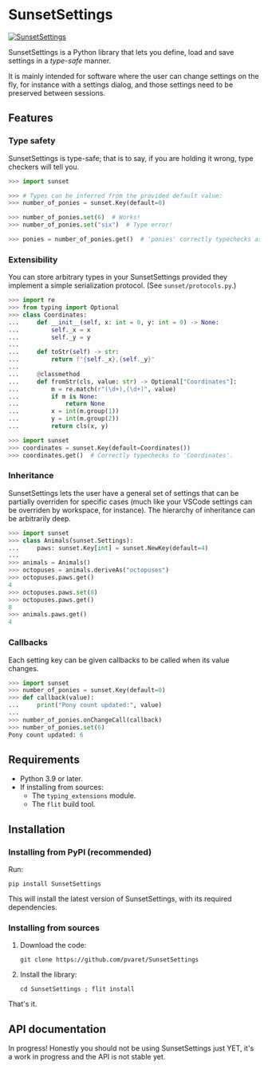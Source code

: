 # SunsetSettings

[![SunsetSettings](https://circleci.com/gh/pvaret/SunsetSettings.svg?style=shield)](https://circleci.com/gh/pvaret/SunsetSettings)

SunsetSettings is a Python library that lets you define, load and save settings
in a *type-safe* manner.

It is mainly intended for software where the user can change settings on the
fly, for instance with a settings dialog, and those settings need to be
preserved between sessions.

## Features

### Type safety

SunsetSettings is type-safe; that is to say, if you are holding it wrong, type
checkers will tell you.

```python
>>> import sunset

>>> # Types can be inferred from the provided default value:
>>> number_of_ponies = sunset.Key(default=0)

>>> number_of_ponies.set(6)  # Works!
>>> number_of_ponies.set("six")  # Type error!

>>> ponies = number_of_ponies.get()  # 'ponies' correctly typechecks as int
```

### Extensibility

You can store arbitrary types in your SunsetSettings provided they implement a
simple serialization protocol. (See `sunset/protocols.py`.)

```python
>>> import re
>>> from typing import Optional
>>> class Coordinates:
...     def __init__(self, x: int = 0, y: int = 0) -> None:
...         self._x = x
...         self._y = y
...
...     def toStr(self) -> str:
...         return f"{self._x},{self._y}"
...
...     @classmethod
...     def fromStr(cls, value: str) -> Optional["Coordinates"]:
...         m = re.match(r"(\d+),(\d+)", value)
...         if m is None:
...             return None
...         x = int(m.group(1))
...         y = int(m.group(2))
...         return cls(x, y)

>>> import sunset
>>> coordinates = sunset.Key(default=Coordinates())
>>> coordinates.get()  # Correctly typechecks to 'Coordinates'.
```

### Inheritance

SunsetSettings lets the user have a general set of settings that can be
partially overriden for specific cases (much like your VSCode settings can be
overriden by workspace, for instance). The hierarchy of inheritance can be
arbitrarily deep.

````python
>>> import sunset
>>> class Animals(sunset.Settings):
...     paws: sunset.Key[int] = sunset.NewKey(default=4)
... 
>>> animals = Animals()
>>> octopuses = animals.deriveAs("octopuses")
>>> octopuses.paws.get()
4
>>> octopuses.paws.set(8)
>>> octopuses.paws.get()
8
>>> animals.paws.get()
4
````

### Callbacks

Each setting key can be given callbacks to be called when its value changes.

```python
>>> import sunset
>>> number_of_ponies = sunset.Key(default=0)
>>> def callback(value):
...     print("Pony count updated:", value)
...     
>>> number_of_ponies.onChangeCall(callback)
>>> number_of_ponies.set(6)
Pony count updated: 6
```

## Requirements

- Python 3.9 or later.
- If installing from sources:
    - The `typing_extensions` module.
    - The `flit` build tool.

## Installation

### Installing from PyPI (recommended)

Run:

```
pip install SunsetSettings
```

This will install the latest version of SunsetSettings, with its required
dependencies.

### Installing from sources

1. Download the code:

    ```
    git clone https://github.com/pvaret/SunsetSettings
    ```

2. Install the library:

    ```
    cd SunsetSettings ; flit install
    ```

That's it.

## API documentation

In progress! Honestly you should not be using SunsetSettings just YET, it's a
work in progress and the API is not stable yet.
